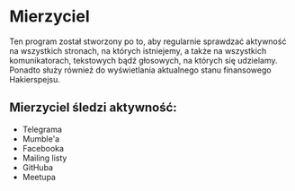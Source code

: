 # Mierzyciel

Ten program został stworzony po to, aby regularnie sprawdzać aktywność na wszystkich stronach, na których istniejemy, 
a także na wszystkich komunikatorach, tekstowych bądź głosowych, na których się udzielamy. 
Ponadto służy również do wyświetlania aktualnego stanu finansowego Hakierspejsu.

## Mierzyciel śledzi aktywność:
* Telegrama
* Mumble'a
* Facebooka
* Mailing listy
* GitHuba
* Meetupa

